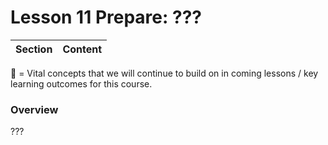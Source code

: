 # Lesson 11 Prepare: ???

Section | Content
--- | ---

:key: = Vital concepts that we will continue to build on in coming lessons / key learning outcomes for this course.

### Overview

???